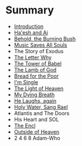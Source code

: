 # Summary

* [Introduction](README.md)
* [Ha'esh and Ai](chapter1.md)
* [Behold, the Burning Bush](behold,_the_burning_bush.md)
* [Music Saves All Souls](music_saves_all_souls.md)
* The Story of Exodus
* [The Letter Why](the_letter_why.md)
* [The Tower of Babel](the_tower_of_babel.md)
* [The Lamb of God](the_lamb_of_god.md)
* [Bread for the Poor](bread_for_the_poor.md)
* [I'm Single](im_single.md)
* [The Light of Heaven](the_light_of_heaven.md)
* [My Dying Breath](my_dying_breath.md)
* [He Laughs, again](hamd.md/he_laughs.md)
* [Holy Water, Sang Rael](holy_water,_sang_rael.md)
* Atlantis and The Doors
* His Heart and SOL
* [The Encl](the_encl.md)
* [Outside of Heaven](outside_of_heaven.md)
* 2 4 6 8 Adam-Who

